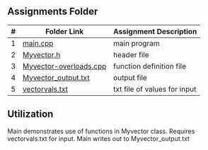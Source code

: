 ##  Assignments Folder

|   #   | Folder Link | Assignment Description |
| :---: | ----------- | ---------------------- |
|   1   | [main.cpp](https://github.com/jonscales/2143-OOP-Scales/edit/main/Assignments/P02/main.cpp)         |  main program |                      |
|   2   | [Myvector.h](https://github.com/jonscales/2143-OOP-Scales/edit/main/Assignments/P02/Myvector.h)         | header file |
|   3  | [Myvector-overloads.cpp](https://github.com/jonscales/2143-OOP-Scales/blob/main/Assignments/P02/Myvector-overloads.cpp)        | function definition file |
|   4  | [Myvector_output.txt](https://github.com/jonscales/2143-OOP-Scales/tree/main/Assignments/P02/Myvector_output.txt)     | output file|
|   5  | [vectorvals.txt]()| txt file of values for input      | 

## Utilization 
Main demonstrates use of functions in Myvector class.  Requires vectorvals.txt for input. Main writes out to Myvector_output.txt
